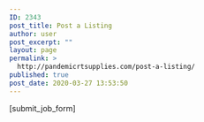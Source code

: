 ```yaml
---
ID: 2343
post_title: Post a Listing
author: user
post_excerpt: ""
layout: page
permalink: >
  http://pandemicrtsupplies.com/post-a-listing/
published: true
post_date: 2020-03-27 13:53:50
---
```

[submit_job_form]